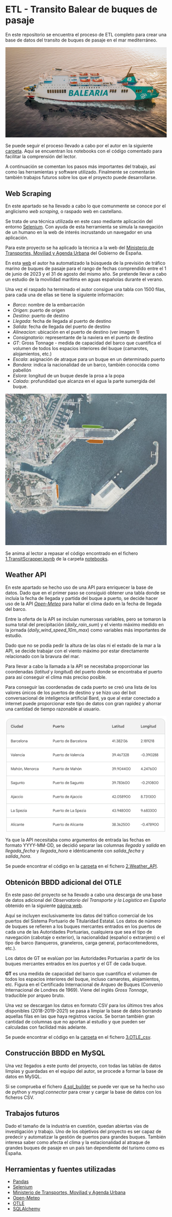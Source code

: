 # ETL - Transito Balear de buques de pasaje

En este repositorio se encuentra el proceso de ETL completo para crear una base de datos del transito de buques de pasaje en el mar mediterráneo. 

![Balearia](./images/balearia.JPG)

Se puede seguir el proceso llevado a cabo por el autor en la siguiente [carpeta](https://github.com/Jacobomb/ETL_Project_BalearicTransit/tree/main/notebooks). Aquí se encuentran los notebooks con el código comentado para facilitar la comprensión del lector.

A continuación se comentan los pasos más importantes del trabajo, así como las herramientas y software utilizado. Finalmente se comentarán también trabajos futuros sobre los que el proyecto puede desarrollarse.

## Web Scraping

En este apartado se ha llevado a cabo lo que comunmente se conoce por el anglicismo *web scraping*, o raspado web en castellano.

Se trata de una técnica utilizada en este caso mediante aplicación del entorno [Selenium](https://www.selenium.dev/). Con ayuda de esta herramienta se simula la navegación de un humano en la web de interés incrustando un navegador en una aplicación.

Para este proyecto se ha aplicado la técnica a la web del [Ministerio de Transportes, Moviliad y Agenda Urbana](https://www.mitma.gob.es/) del Gobierno de España.

En esta [web](https://www.portsdebalears.com/es/buques-en-puerto) el autor ha automatizado la búsqueda de la previsión de tráfico marino de buques de pasaje para el rango de fechas comprendido entre el 1 de junio de 2023 y el 31 de agosto del mismo año. Se pretende llevar a cabo un estudio de la movilidad marítima en aguas españolas durante el verano.

Una vez el raspado ha terminado el autor consigue una tabla con 1500 filas, para cada una de ellas se tiene la siguiente información:
* *Barco*: nombre de la embarcación
* *Origen*: puerto de origen	
* *Destino*: puerto de destino
* *Llegada*: fecha de llegada al puerto de destino
* *Salida*: fecha de llegada del puerto de destino
* *Alineacion*: ubicación en el puerto de destino (ver imagen 1)
* *Consignatorio*: representante de la naviera en el puerto de destino
* *GT*: Gross Tonnage - medida de capacidad del barco que cuantifica el volumen de todos los espacios interiores del buque (camarotes, alojamientos, etc.)
* *Escala*: asignación de atraque para un buque en un determinado puerto	
* *Bandera*: indica la nacionalidad de un barco, también conocida como pabellón
* *Eslora*: longitud de un buque desde la proa a la popa
* *Calado*: profundidad que alcanza en el agua la parte sumergida del buque.


![Puerto de palma](./images/puerto_atraques.png)

Se anima al lector a repasar el código encontrado en el fichero [1.TransitScrapper.ipynb](https://github.com/Jacobomb/ETL_Project_BalearicTransit/blob/main/notebooks/1.TransitScrapper.ipynb) de la carpeta [notebooks](https://github.com/Jacobomb/ETL_Project_BalearicTransit/tree/main/notebooks).

## Weather API

En este apartado se hecho uso de una API  para enriquecer la base de datos. Dado que en el primer paso se consiguió obtener una tabla donde se incluía la fecha de llegada y partida del buque a puerto, se decide hacer uso de la API [*Open-Meteo*](https://open-meteo.com/en/docs) para hallar el clima dado en la fecha de llegada del barco.

Entre la oferta de la API se incluían numerosas variables, pero se tomaron la suma total del precipitación (*daily_rain_sum*) y el viento máximo medido en la jornada (*daily_wind_speed_10m_max*) como variables más importantes de estudio.

Dado que no se podía pedir la altura de las olas ni el estado de la mar a la API, se decide trabajar con el viento máximo por estar directamente relacionado con la bravura del mar.

Para llevar a cabo la llamada a la API se necesitaba proporcionar las coordenadas (*latitud* y *longitud*) del puerto donde se encontraba el puerto para así conseguir el clima más preciso posible. 

Para conseguir las coordenadas de cada puerto se creó una lista de los valores únicos de los puertos de destino y se hizo uso del bot conversacional de inteligencia artificial Bard, ya que al estar conectado a internet puede proporcionar este tipo de datos con gran rapidez y ahorrar una cantidad de tiempo razonable al usuario.


![Puerto de palma](./images/coords.png)

Ya que la API necesitaba como argumentos de entrada las fechas en formato YYYY-MM-DD, se decidió separar las columnas *llegada* y *salida* en *llegada_fecha* y *llegada_hora* e idénticamente con *salida_fecha* y *salida_hora*.

Se puede encontrar el código en la [carpeta](https://github.com/Jacobomb/ETL_Project_BalearicTransit/tree/main/notebooks) en el fichero [2.Weather_API](https://github.com/Jacobomb/ETL_Project_BalearicTransit/blob/main/notebooks/2.Weather_API.ipynb).


## Obtenicón BBDD adicional del OTLE

En este paso del proyecto se ha llevado a cabo una descarga de una base de datos adicional del *Observatorio del Transporte y la Logística en España* obtenido en la siguiente [página web](https://apps.fomento.gob.es/BDOTLE/visorBDpop.aspx?i=328).

Aquí se incluyen exclusivamente los datos del tráfico comercial de los puertos del Sistema Portuario de Titularidad Estatal. Los datos de número de buques se refieren a los buques mercantes entrados en los puertos de cada una de las Autoridades Portuarias, cualquiera que sea el tipo de navegación (cabotaje o exterior), la nacionalidad (español o extranjero) o el tipo de barco (tanqueros, graneleros, carga general, portacontenedores, etc.).

Los datos de GT se evalúan por las Autoridades Portuarias a partir de los buques mercantes entrados en los puertos y el GT de cada buque.

**GT** es una medida de capacidad del barco que cuantifica el volumen de todos los espacios interiores del buque, incluso camarotes, alojamientos, etc. Figura en el Certificado Internacional de Arqueo de Buques (Convenio Internacional de Londres de 1969). Viene del inglés *Gross Tonnage*, traducible por arqueo bruto.

Una vez se descargan los datos en formato CSV para los últimos tres años disponibles (2018-2019-2021) se pasa a limpiar la base de datos borrando aquellas filas en las que haya registros vacíos. Se borran también gran cantidad de columnas que no aportan al estudio y que pueden ser calculadas con facilidad más adelante.

Se puede encontrar el código en la [carpeta](https://github.com/Jacobomb/ETL_Project_BalearicTransit/tree/main/notebooks) en el fichero [3.OTLE_csv](https://github.com/Jacobomb/ETL_Project_BalearicTransit/blob/main/notebooks/3.OTLE_csv.ipynb).

## Construcción BBDD en MySQL

Una vez llegados a este punto del proyecto, con todas las tablas de datos limpias y guardadas en el equipo del autor, se procede a formar la base de datos en MySQL.

Si se comprueba el fichero [4.sql_builder](https://github.com/Jacobomb/ETL_Project_BalearicTransit/blob/main/notebooks/4.sql_builder.ipynb) se puede ver que se ha hecho uso de python y *mysql.connector* para crear y cargar la base de datos con los ficheros CSV.

## Trabajos futuros

Dado el tamaño de la industria en cuestión, quedan abiertas vías de investigación y trabajo. Uno de los objetivos del proyecto es ser capaz de predecir y automatizar la gestión de puertos para grandes buques. También interesa saber como afecta el clima y la estacionalidad al atraque de grandes buques de pasaje en un país tan dependiente del turismo como es España.

## Herramientas y fuentes utilizadas

* [Pandas](https://pandas.pydata.org/docs/)
* [Selenium](https://www.selenium.dev/)
* [Ministerio de Transportes, Moviliad y Agenda Urbana](https://www.mitma.gob.es/)
* [Open-Meteo](https://open-meteo.com/en/docs)
* [OTLE](https://observatoriotransporte.mitma.es/)
* [SQLAlchemy](https://www.sqlalchemy.org/)




